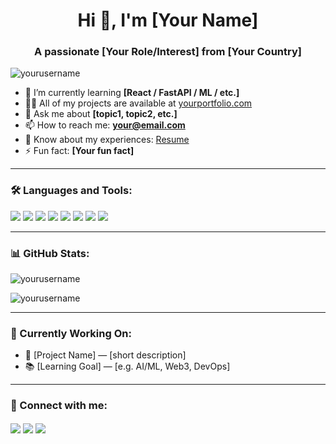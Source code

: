 <h1 align="center">Hi 👋, I'm [Your Name]</h1>
<h3 align="center">A passionate [Your Role/Interest] from [Your Country]</h3>

<p align="left">
  <img src="https://komarev.com/ghpvc/?username=yourusername&label=Profile%20views&color=0e75b6&style=flat" alt="yourusername" />
</p>

- 🌱 I’m currently learning **[React / FastAPI / ML / etc.]**
- 👨‍💻 All of my projects are available at [yourportfolio.com](https://yourportfolio.com)
- 💬 Ask me about **[topic1, topic2, etc.]**
- 📫 How to reach me: **your@email.com**
- 📄 Know about my experiences: [Resume](https://link-to-your-resume)
- ⚡ Fun fact: **[Your fun fact]**

---

### 🛠️ Languages and Tools:
<p align="left">
  <img src="https://img.shields.io/badge/-C-000?style=flat&logo=c" />
  <img src="https://img.shields.io/badge/-C++-00599C?style=flat&logo=c%2B%2B&logoColor=white" />
  <img src="https://img.shields.io/badge/-Python-3776AB?style=flat&logo=python&logoColor=white" />
  <img src="https://img.shields.io/badge/-JavaScript-F7DF1E?style=flat&logo=javascript&logoColor=black" />
  <img src="https://img.shields.io/badge/-React-20232A?style=flat&logo=react&logoColor=61DAFB" />
  <img src="https://img.shields.io/badge/-Tailwind-06B6D4?style=flat&logo=tailwind-css&logoColor=white" />
  <img src="https://img.shields.io/badge/-Git-F05032?style=flat&logo=git&logoColor=white" />
  <img src="https://img.shields.io/badge/-GitHub-181717?style=flat&logo=github&logoColor=white" />
</p>

---

### 📊 GitHub Stats:
<p align="left">
  <img src="https://github-readme-stats.vercel.app/api?username=santwan&show_icons=true&theme=tokyonight" alt="yourusername" />
</p>
<p align="left">
  <img src="https://github-readme-streak-stats.herokuapp.com/?user=santwan&theme=tokyonight" alt="yourusername" />
</p>

---

### 🧠 Currently Working On:
- 🚀 [Project Name] — [short description]
- 📚 [Learning Goal] — [e.g. AI/ML, Web3, DevOps]

---

### 🤝 Connect with me:
<p align="left">
  <a href="https://linkedin.com/in/yourusername" target="blank"><img align="center" src="https://img.shields.io/badge/-LinkedIn-blue?style=flat&logo=linkedin" /></a>
  <a href="https://twitter.com/yourhandle" target="blank"><img align="center" src="https://img.shields.io/badge/-Twitter-1DA1F2?style=flat&logo=twitter&logoColor=white" /></a>
  <a href="https://yourportfolio.com" target="blank"><img align="center" src="https://img.shields.io/badge/-Portfolio-000?style=flat&logo=firefox&logoColor=white" /></a>
</p>
